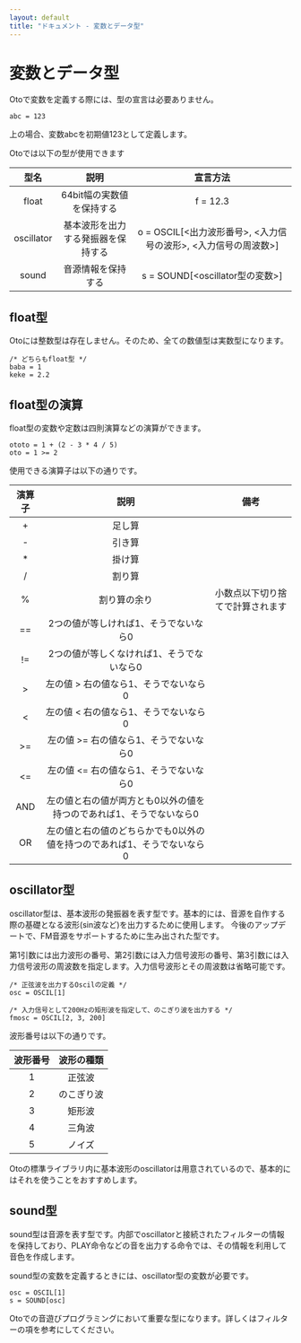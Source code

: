 ```yaml
---
layout: default
title: "ドキュメント - 変数とデータ型"
---
```


# 変数とデータ型

Otoで変数を定義する際には、型の宣言は必要ありません。

```basic
abc = 123
```

上の場合、変数abcを初期値123として定義します。


Otoでは以下の型が使用できます

| 型名       | 説明                              | 宣言方法                                                      | 
| :--------: | :-------------------------------: | :----------------------------------------------------------: | 
| float      | 64bit幅の実数値を保持する          | f = 12.3                                                     | 
| oscillator | 基本波形を出力する発振器を保持する  | o = OSCIL[<出力波形番号>, <入力信号の波形>, <入力信号の周波数>] | 
| sound      | 音源情報を保持する                 | s = SOUND[<oscillator型の変数>]                               | 

<h2 id="float-type">float型</h2>

Otoには整数型は存在しません。そのため、全ての数値型は実数型になります。

```basic
/* どちらもfloat型 */
baba = 1
keke = 2.2
```

<h2 id="float-type-operation">float型の演算</h2>

float型の変数や定数は四則演算などの演算ができます。

```basic
ototo = 1 + (2 - 3 * 4 / 5)
oto = 1 >= 2
```

使用できる演算子は以下の通りです。

| 演算子 | 説明 | 備考 |
| :---: | :--: | :--: |
|   +   | 足し算 | |
|   -   | 引き算 | |
|   *   | 掛け算 | |
|   /   | 割り算 | |
|   %   | 割り算の余り | 小数点以下切り捨てで計算されます |
|   ==  | 2つの値が等しければ1、そうでないなら0 ||
|   !=  | 2つの値が等しくなければ1、そうでないなら0 ||
|   >   | 左の値 > 右の値なら1、そうでないなら0 ||
|   <   | 左の値 < 右の値なら1、そうでないなら0 ||
|   >=  | 左の値 >= 右の値なら1、そうでないなら0 ||
|   <=  | 左の値 <= 右の値なら1、そうでないなら0 ||
|  AND  | 左の値と右の値が両方とも0以外の値を持つのであれば1、そうでないなら0 ||
|   OR  | 左の値と右の値のどちらかでも0以外の値を持つのであれば1、そうでないなら0 ||

<h2 id="oscil-type">oscillator型</h2>

oscillator型は、基本波形の発振器を表す型です。基本的には、音源を自作する際の基礎となる波形(sin波など)を出力するために使用します。
今後のアップデートで、FM音源をサポートするために生み出された型です。

第1引数には出力波形の番号、第2引数には入力信号波形の番号、第3引数には入力信号波形の周波数を指定します。入力信号波形とその周波数は省略可能です。

```basic
/* 正弦波を出力するOscilの定義 */
osc = OSCIL[1]

/* 入力信号として200Hzの矩形波を指定して、のこぎり波を出力する */
fmosc = OSCIL[2, 3, 200]
```

波形番号は以下の通りです。

| 波形番号 | 波形の種類 |
| :-----: | :--------: |
|    1    |   正弦波   |
|    2    | のこぎり波 |
|    3    |   矩形波   |
|    4    |   三角波   |
|    5    |   ノイズ   |

Otoの標準ライブラリ内に基本波形のoscillatorは用意されているので、基本的にはそれを使うことをおすすめします。

<h2 id="sound-type">sound型</h2>

sound型は音源を表す型です。内部でoscillatorと接続されたフィルターの情報を保持しており、PLAY命令などの音を出力する命令では、その情報を利用して音色を作成します。

sound型の変数を定義するときには、oscillator型の変数が必要です。

```basic
osc = OSCIL[1]
s = SOUND[osc]
```

Otoでの音遊びプログラミングにおいて重要な型になります。詳しくはフィルターの項を参考にしてください。